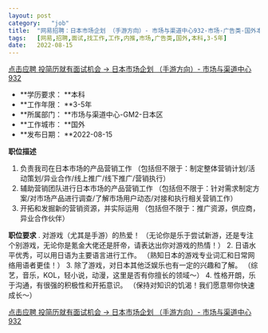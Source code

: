 ```yaml
---
layout:	post
category:	"job"
title:	"网易招聘：日本市场企划 （手游方向）- 市场与渠道中心932-市场-广告类-国外本科3-5年"
tags:	[网易,招聘,面试,找工作,工作,内推,市场,广告类,国外,本科,3-5年]
date:	2022-08-15
---
```


[点击应聘 投简历就有面试机会 -> 日本市场企划 （手游方向）- 市场与渠道中心932](http://mobile.bole.netease.com/bole/boleDetail?id=42336&employeeId=346f03c3cda5f04c&key=all)



- **学历要求： **本科
- **工作年限： **3-5年
- **所属部门： **市场与渠道中心-GM2-日本区
- **工作城市： **国外
- **发布日期： **2022-08-15



**职位描述**
1. 负责我司在日本市场的产品营销工作
（包括但不限于：制定整体营销计划/活动策划/异业合作/线上推广/线下推广/营销执行）
2. 辅助营销团队进行日本市场的产品营销工作
（包括但不限于：针对需求制定方案/对市场产品进行调查/了解市场用户动态/对接和执行相关营销工作）
3. 开拓和发掘新的营销资源，并实际运用
（包括但不限于：推广资源，供应商，异业合作伙伴）




**职位要求**
. 对游戏（尤其是手游）的热爱！
（无论你是乐于尝试新游，还是专注个别游戏，无论你是氪金大佬还是肝帝，请表达出你对游戏的热情！）
2. 日语水平优秀，可以用日语为主要语言进行工作。
（熟知日本的游戏专业词汇和日常网络用语者更佳！）
3. 除了游戏，对日本其他泛娱乐也有一定的兴趣和了解。
（综艺，音乐，KOL，轻小说，动漫，这里是否有你擅长的领域～）
4. 性格开朗，乐于沟通，有很强的积极性和开拓意识。
（保持对知识的饥渴！我们愿意带你快速成长～）



[点击应聘 投简历就有面试机会 -> 日本市场企划 （手游方向）- 市场与渠道中心932](http://mobile.bole.netease.com/bole/boleDetail?id=42336&employeeId=346f03c3cda5f04c&key=all)